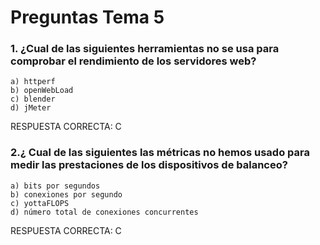 # Preguntas Tema 5

### 1. ¿Cual de las siguientes herramientas no se usa para comprobar el rendimiento de los servidores web?
	a) httperf
	b) openWebLoad
	c) blender
	d) jMeter

RESPUESTA CORRECTA: C


### 2.¿ Cual de las siguientes las métricas no hemos usado para medir las prestaciones de los dispositivos de balanceo?
	a) bits por segundos
	b) conexiones por segundo
	c) yottaFLOPS
	d) número total de conexiones concurrentes

RESPUESTA CORRECTA: C

